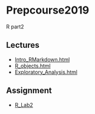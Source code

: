 # Prepcourse2019
R part2

## Lectures

- [Intro_RMarkdown.html](https://github.com/lmexj/Prepcourse2019/blob/master/PrepCourse_Intro_RMD.html)
- [R_objects.html](https://github.com/lmexj/Prepcourse2019/blob/master/PrepCourse2019_R%20objects.html)
- [Exploratory_Analysis.html](https://github.com/lmexj/Prepcourse2019/blob/master/PrepCourse_ExploratoryAnalysis.html)


## Assignment

- [R_Lab2](https://github.com/lmexj/Prepcourse2019/blob/master/PrepCourse2019_R_Lab2.Rmd)
